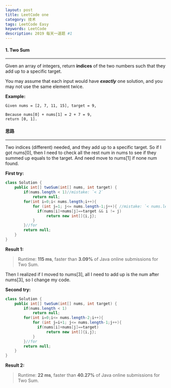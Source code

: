 ```yaml
---
layout: post
title: LeetCode one
category: 技术
tags: LeetCode Easy
keywords: LeetCode
description: 2019 每天一道题 #1
---
```


#### 1. Two Sum
---

Given an array of integers, return **indices** of the two numbers such that they add up to a specific target.

You may assume that each input would have ***exactly*** one solution, and you may not use the same element twice.

**Example:**

```
Given nums = [2, 7, 11, 15], target = 9,

Because nums[0] + nums[1] = 2 + 7 = 9,
return [0, 1].
```

#### 思路
---
Two indices (different) needed, and they add up to a specific target. So if I got nums[0], then I need to check all the rest num in nums to see if they summed up equals to the target. And need move to nums[1] if none num found.


**First try:**
```Java
class Solution {
    public int[] twoSum(int[] nums, int target) {
        if(nums.length < 1)//mistake: `< 2`
            return null;
        for(int i=0;i< nums.length;i++){
            for (int j=1; j<= nums.length-1;j++){ //mistake: `< nums.length-1`
              if(nums[i]+nums[j]==target && i != j)
                  return new int[]{i,j};
            }
        }//for
        return null;
    }
}
```
**Result 1:**
> Runtime: **115 ms**, faster than **3.09%** of Java online submissions for Two Sum.

Then I realized if I moved to nums[3], all I need to add up is the num after nums[3], so I change my code.

**Second try:**
```Java
class Solution {
    public int[] twoSum(int[] nums, int target) {
        if(nums.length < 1)
            return null;
        for(int i=0;i<= nums.length-2;i++){
            for (int j=i+1; j<= nums.length-1;j++){
              if(nums[i]+nums[j]==target)
                  return new int[]{i,j};
            }
        }//for
        return null;
    }
}
```
**Result 2:**
> Runtime: **22 ms**, faster than **40.27%** of Java online submissions for Two Sum.
